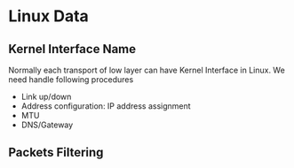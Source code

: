 # Linux Data

## Kernel Interface Name

Normally each transport of low layer can have Kernel Interface in Linux. We need handle following procedures

* Link up/down
* Address configuration: IP address assignment
* MTU
* DNS/Gateway

## &#x20;Packets Filtering



